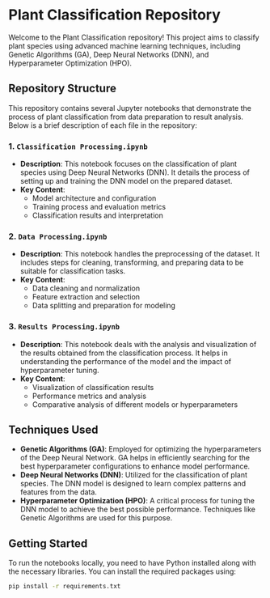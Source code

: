 # Plant Classification Repository

Welcome to the Plant Classification repository! This project aims to classify plant species using advanced machine learning techniques, including Genetic Algorithms (GA), Deep Neural Networks (DNN), and Hyperparameter Optimization (HPO). 

## Repository Structure

This repository contains several Jupyter notebooks that demonstrate the process of plant classification from data preparation to result analysis. Below is a brief description of each file in the repository:

### 1. `Classification Processing.ipynb`

- **Description**: This notebook focuses on the classification of plant species using Deep Neural Networks (DNN). It details the process of setting up and training the DNN model on the prepared dataset.
- **Key Content**:
  - Model architecture and configuration
  - Training process and evaluation metrics
  - Classification results and interpretation

### 2. `Data Processing.ipynb`

- **Description**: This notebook handles the preprocessing of the dataset. It includes steps for cleaning, transforming, and preparing data to be suitable for classification tasks.
- **Key Content**:
  - Data cleaning and normalization
  - Feature extraction and selection
  - Data splitting and preparation for modeling

### 3. `Results Processing.ipynb`

- **Description**: This notebook deals with the analysis and visualization of the results obtained from the classification process. It helps in understanding the performance of the model and the impact of hyperparameter tuning.
- **Key Content**:
  - Visualization of classification results
  - Performance metrics and analysis
  - Comparative analysis of different models or hyperparameters

## Techniques Used

- **Genetic Algorithms (GA)**: Employed for optimizing the hyperparameters of the Deep Neural Network. GA helps in efficiently searching for the best hyperparameter configurations to enhance model performance.
- **Deep Neural Networks (DNN)**: Utilized for the classification of plant species. The DNN model is designed to learn complex patterns and features from the data.
- **Hyperparameter Optimization (HPO)**: A critical process for tuning the DNN model to achieve the best possible performance. Techniques like Genetic Algorithms are used for this purpose.

## Getting Started

To run the notebooks locally, you need to have Python installed along with the necessary libraries. You can install the required packages using:

```bash
pip install -r requirements.txt
